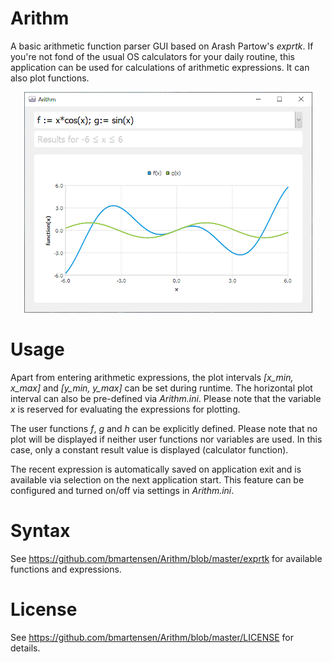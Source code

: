 # Arithm
A basic arithmetic function parser GUI based on Arash Partow's *exprtk*. If you're not fond of the usual OS calculators for your daily routine, this application can be used for calculations of arithmetic expressions. It can also plot functions.

<p align="center">
  <img src="https://github.com/bmartensen/Arithm/blob/master/media/Arithm.png" alt="Screenshot">
</p>

# Usage

Apart from entering arithmetic expressions, the plot intervals *\[x_min, x_max\]* and *\[y_min, y_max\]* can be set during runtime. The horizontal plot interval can also be pre-defined via *Arithm.ini*. Please note that the variable *x* is reserved for evaluating the expressions for plotting.

The user functions *f*, *g* and *h* can be explicitly defined. Please note that no plot will be displayed if neither user functions nor variables are used. In this case, only a constant result value is displayed (calculator function).

The recent expression is automatically saved on application exit and is available via selection on the next application start. This feature can be configured and turned on/off via settings in *Arithm.ini*.

# Syntax

See https://github.com/bmartensen/Arithm/blob/master/exprtk for available functions and expressions.

# License

See https://github.com/bmartensen/Arithm/blob/master/LICENSE for details.
